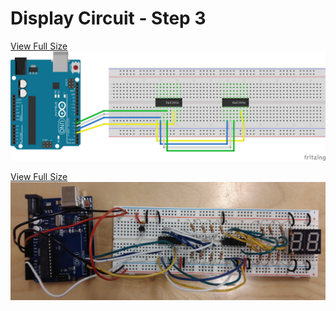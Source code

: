 # Display Circuit - Step 3

<a href="/assets/display-circuit/breadboard_step3.png" target="_blank">View Full Size</a>
![](/assets/display-circuit/breadboard_step3.png)

<a href="/assets/display-circuit/prototype_step3.jpg" target="_blank">View Full Size</a>
![](/assets/display-circuit/prototype_step3.jpg)